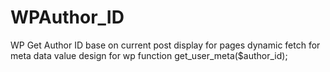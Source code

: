 # WPAuthor_ID
WP Get Author ID base on current post display for pages dynamic fetch for meta data value design for wp function get_user_meta($author_id);
